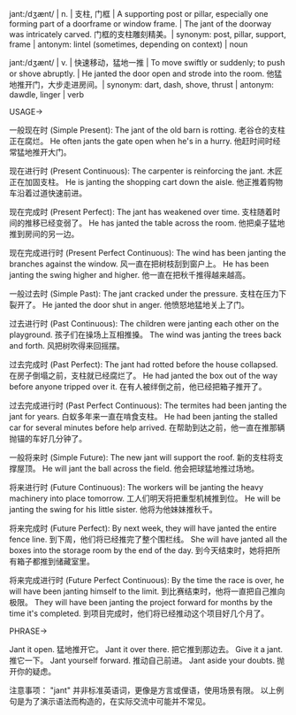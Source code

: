 jant:/dʒænt/ | n. | 支柱, 门框 | A supporting post or pillar, especially one forming part of a doorframe or window frame. | The jant of the doorway was intricately carved.  门框的支柱雕刻精美。| synonym: post, pillar, support, frame | antonym: lintel (sometimes, depending on context) | noun

jant:/dʒænt/ | v. |  快速移动，猛地一推 | To move swiftly or suddenly; to push or shove abruptly. |  He janted the door open and strode into the room. 他猛地推开门，大步走进房间。| synonym: dart, dash, shove, thrust | antonym: dawdle, linger | verb


USAGE->

一般现在时 (Simple Present):
The jant of the old barn is rotting. 老谷仓的支柱正在腐烂。
He often jants the gate open when he's in a hurry. 他赶时间时经常猛地推开大门。

现在进行时 (Present Continuous):
The carpenter is reinforcing the jant. 木匠正在加固支柱。
He is janting the shopping cart down the aisle. 他正推着购物车沿着过道快速前进。

现在完成时 (Present Perfect):
The jant has weakened over time. 支柱随着时间的推移已经变弱了。
He has janted the table across the room. 他把桌子猛地推到房间的另一边。

现在完成进行时 (Present Perfect Continuous):
The wind has been janting the branches against the window. 风一直在把树枝刮到窗户上。
He has been janting the swing higher and higher.  他一直在把秋千推得越来越高。

一般过去时 (Simple Past):
The jant cracked under the pressure.  支柱在压力下裂开了。
He janted the door shut in anger. 他愤怒地猛地关上了门。

过去进行时 (Past Continuous):
The children were janting each other on the playground. 孩子们在操场上互相推搡。
The wind was janting the trees back and forth. 风把树吹得来回摇摆。

过去完成时 (Past Perfect):
The jant had rotted before the house collapsed. 在房子倒塌之前，支柱就已经腐烂了。
He had janted the box out of the way before anyone tripped over it. 在有人被绊倒之前，他已经把箱子推开了。

过去完成进行时 (Past Perfect Continuous):
The termites had been janting the jant for years. 白蚁多年来一直在啃食支柱。
He had been janting the stalled car for several minutes before help arrived. 在帮助到达之前，他一直在推那辆抛锚的车好几分钟了。

一般将来时 (Simple Future):
The new jant will support the roof. 新的支柱将支撑屋顶。
He will jant the ball across the field. 他会把球猛地推过场地。

将来进行时 (Future Continuous):
The workers will be janting the heavy machinery into place tomorrow. 工人们明天将把重型机械推到位。
He will be janting the swing for his little sister. 他将为他妹妹推秋千。

将来完成时 (Future Perfect):
By next week, they will have janted the entire fence line. 到下周，他们将已经推完了整个围栏线。
She will have janted all the boxes into the storage room by the end of the day. 到今天结束时，她将把所有箱子都推到储藏室里。


将来完成进行时 (Future Perfect Continuous):
By the time the race is over, he will have been janting himself to the limit. 到比赛结束时，他将一直把自己推向极限。
They will have been janting the project forward for months by the time it's completed. 到项目完成时，他们将已经推动这个项目好几个月了。

PHRASE->

Jant it open.  猛地推开它。
Jant it over there. 把它推到那边去。
Give it a jant.  推它一下。
Jant yourself forward.  推动自己前进。
Jant aside your doubts.  抛开你的疑虑。

注意事项：
"jant" 并非标准英语词，更像是方言或俚语，使用场景有限。 以上例句是为了演示语法而构造的，在实际交流中可能并不常见。
